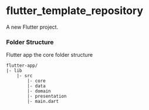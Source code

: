 # flutter_template_repository

A new Flutter project.

### Folder Structure
Flutter app the core folder structure

```
flutter-app/
|- lib
	|- src
	    |- core
		|- data
		|- domain
		|- presentation
		|- main.dart
```
